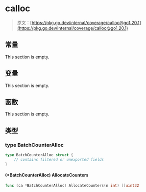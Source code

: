 # calloc

> 原文：[https://pkg.go.dev/internal/coverage/calloc@go1.20.1](https://pkg.go.dev/internal/coverage/calloc@go1.20.1)






## 常量 

This section is empty.

## 变量

This section is empty.

## 函数

This section is empty.

## 类型

### type BatchCounterAlloc 

``` go
type BatchCounterAlloc struct {
	// contains filtered or unexported fields
}
```

#### (*BatchCounterAlloc) AllocateCounters 

``` go
func (ca *BatchCounterAlloc) AllocateCounters(n int) []uint32
```